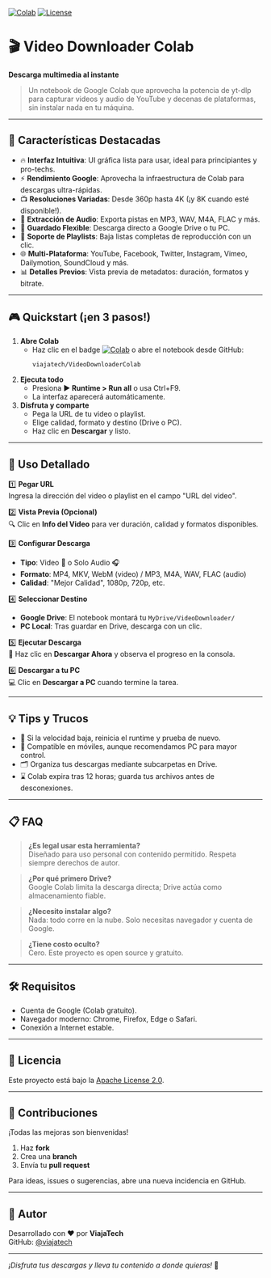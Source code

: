 

[![Colab](https://colab.research.google.com/assets/colab-badge.svg)](https://colab.research.google.com/github/viajatech/VideoDownloaderColab/blob/main/VideoDownloaderColab.ipynb) [![License](https://img.shields.io/badge/License-Apache%202.0-blue.svg)](https://opensource.org/licenses/Apache-2.0)

# 🎬 Video Downloader Colab
**Descarga multimedia al instante**

> Un notebook de Google Colab que aprovecha la potencia de yt-dlp para capturar videos y audio de YouTube y decenas de plataformas, sin instalar nada en tu máquina.

---

## 🚀 Características Destacadas

- 🔥 **Interfaz Intuitiva**: UI gráfica lista para usar, ideal para principiantes y pro-techs.
- ⚡ **Rendimiento Google**: Aprovecha la infraestructura de Colab para descargas ultra-rápidas.
- 📺 **Resoluciones Variadas**: Desde 360p hasta 4K (¡y 8K cuando esté disponible!).
- 🎵 **Extracción de Audio**: Exporta pistas en MP3, WAV, M4A, FLAC y más.
- 💾 **Guardado Flexible**: Descarga directo a Google Drive o tu PC.
- 📂 **Soporte de Playlists**: Baja listas completas de reproducción con un clic.
- 🌐 **Multi-Plataforma**: YouTube, Facebook, Twitter, Instagram, Vimeo, Dailymotion, SoundCloud y más.
- 📊 **Detalles Previos**: Vista previa de metadatos: duración, formatos y bitrate.

---

## 🎮 Quickstart (¡en 3 pasos!)

1. **Abre Colab**
   - Haz clic en el badge [![Colab](https://colab.research.google.com/assets/colab-badge.svg)]() o abre el notebook desde GitHub:   
     ```bash
     viajatech/VideoDownloaderColab
     ```
2. **Ejecuta todo**
   - Presiona **▶️ Runtime > Run all** o usa Ctrl+F9.  
   - La interfaz aparecerá automáticamente.
3. **Disfruta y comparte**
   - Pega la URL de tu video o playlist.
   - Elige calidad, formato y destino (Drive o PC).
   - Haz clic en **Descargar** y listo.

---

## 📝 Uso Detallado

1️⃣ **Pegar URL**  
   Ingresa la dirección del video o playlist en el campo "URL del video".

2️⃣ **Vista Previa (Opcional)**  
   🔍 Clic en **Info del Video** para ver duración, calidad y formatos disponibles.

3️⃣ **Configurar Descarga**
- **Tipo**: Video 🎥 o Solo Audio 🎧  
- **Formato**: MP4, MKV, WebM (video) / MP3, M4A, WAV, FLAC (audio)  
- **Calidad**: "Mejor Calidad", 1080p, 720p, etc.

4️⃣ **Seleccionar Destino**
- **Google Drive**: El notebook montará tu `MyDrive/VideoDownloader/`
- **PC Local**: Tras guardar en Drive, descarga con un clic.

5️⃣ **Ejecutar Descarga**  
   🔽 Haz clic en **Descargar Ahora** y observa el progreso en la consola.

6️⃣ **Descargar a tu PC**  
   💻 Clic en **Descargar a PC** cuando termine la tarea.

---

## 💡 Tips y Trucos

- 🔄 Si la velocidad baja, reinicia el runtime y prueba de nuevo.
- 📱 Compatible en móviles, aunque recomendamos PC para mayor control.
- 🗂️ Organiza tus descargas mediante subcarpetas en Drive.
- ⌛ Colab expira tras 12 horas; guarda tus archivos antes de desconexiones.

---

## 📋 FAQ

> **¿Es legal usar esta herramienta?**  
> Diseñado para uso personal con contenido permitido. Respeta siempre derechos de autor.

> **¿Por qué primero Drive?**  
> Google Colab limita la descarga directa; Drive actúa como almacenamiento fiable.

> **¿Necesito instalar algo?**  
> Nada: todo corre en la nube. Solo necesitas navegador y cuenta de Google.

> **¿Tiene costo oculto?**  
> Cero. Este proyecto es open source y gratuito.

---

## 🛠️ Requisitos

- Cuenta de Google (Colab gratuito).
- Navegador moderno: Chrome, Firefox, Edge o Safari.
- Conexión a Internet estable.

---

## 📜 Licencia

Este proyecto está bajo la [Apache License 2.0](https://opensource.org/licenses/Apache-2.0).

---

## 🙌 Contribuciones

¡Todas las mejoras son bienvenidas!  
1. Haz **fork**  
2. Crea una **branch**  
3. Envía tu **pull request**  

Para ideas, issues o sugerencias, abre una nueva incidencia en GitHub.

---

## 👤 Autor

Desarrollado con ❤️ por **ViajaTech**  
GitHub: [@viajatech](https://github.com/viajatech)

---

*¡Disfruta tus descargas y lleva tu contenido a donde quieras!* 🎉
```

